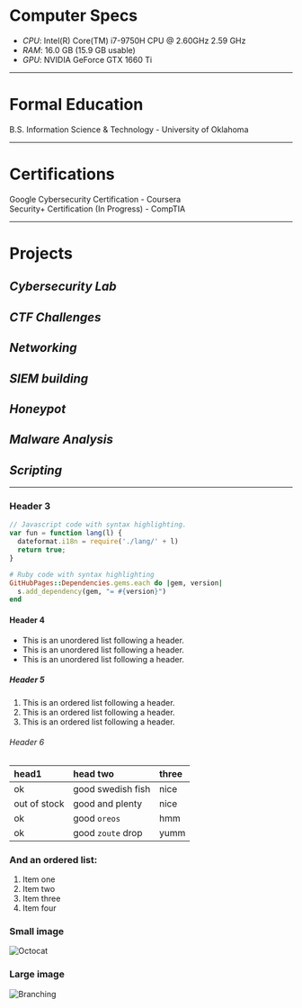 # **Computer Specs**

*   _CPU_: Intel(R) Core(TM) i7-9750H CPU @ 2.60GHz   2.59 GHz
*   _RAM_: 16.0 GB (15.9 GB usable)
*   _GPU_: NVIDIA GeForce GTX 1660 Ti

---

# **Formal Education**

B.S. Information Science & Technology - University of Oklahoma

---

# **Certifications**

Google Cybersecurity Certification - Coursera\
Security+ Certification (In Progress) - CompTIA

---

# **Projects**

## *Cybersecurity Lab*

## *CTF Challenges*

## *Networking*

## *SIEM building*

## *Honeypot*

## *Malware Analysis*

## *Scripting*

---

### Header 3

```js
// Javascript code with syntax highlighting.
var fun = function lang(l) {
  dateformat.i18n = require('./lang/' + l)
  return true;
}
```

```ruby
# Ruby code with syntax highlighting
GitHubPages::Dependencies.gems.each do |gem, version|
  s.add_dependency(gem, "= #{version}")
end
```

#### Header 4

*   This is an unordered list following a header.
*   This is an unordered list following a header.
*   This is an unordered list following a header.

##### Header 5

1.  This is an ordered list following a header.
2.  This is an ordered list following a header.
3.  This is an ordered list following a header.

###### Header 6

| head1        | head two          | three |
|:-------------|:------------------|:------|
| ok           | good swedish fish | nice  |
| out of stock | good and plenty   | nice  |
| ok           | good `oreos`      | hmm   |
| ok           | good `zoute` drop | yumm  |

### And an ordered list:

1.  Item one
1.  Item two
1.  Item three
1.  Item four


### Small image

![Octocat](https://github.githubassets.com/images/icons/emoji/octocat.png)

### Large image

![Branching](https://guides.github.com/activities/hello-world/branching.png)
